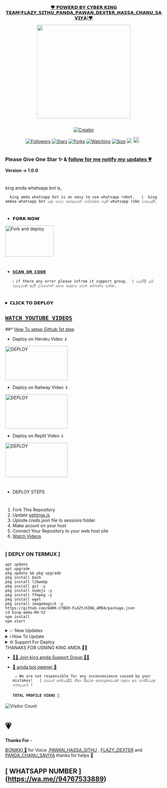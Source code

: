 
<p align="center"> 
<u>♥️ 𝗣𝗢𝗪𝗘𝗥𝗗 𝗕𝗬 𝗖𝗬𝗕𝗘𝗥 𝗞𝗜𝗡𝗚 𝗧𝗘𝗔𝗠[𝗙𝗟𝗔𝗭𝗬_𝗦𝗜𝗧𝗛𝗨_𝗣𝗔𝗡𝗗𝗔_𝗣𝗔𝗪𝗔𝗡_𝗗𝗘𝗫𝗧𝗘𝗥_𝗛𝗔𝗦𝗦𝗔_𝗖𝗛𝗔𝗡𝗨_𝗦𝗔𝗩𝗜𝗬𝗔]♥️</u>
</p>
<p align="center">
<img src="https://telegra.ph/file/aca5cec42c9317897ed60.mp4" width="300" height="300"/>
</p>
<p align="center">
  <a href="#"><img src="http://readme-typing-svg.herokuapp.com?color=d1fa02&center=true&vCenter=true&multiline=false&lines=KING+AMDA+WHATSAPP+BOT" alt="">
</p>
<p align="center">
<a href="#"><img title="Creator" src="https://img.shields.io/badge/Creator-Mrruka-red.svg?style=for-the-badge&logo=github"></a>
</p>
<p align="center">
<a href="https://github.com/DARK-CYBER-FLAZY?tab=followers"><img title="Followers" src="https://img.shields.io/github/followers/AlipBot?color=green&style=flat-square"></a>
<a href="https://github.com/DARK-CYBER-FLAZY/KING_AMDA/stargazers/"><img title="Stars" src="https://img.shields.io/github/stars/DARK-CYBER-FLAZY/KING_AMDA?color=white&style=flat-square"></a>
<a href="https://github.com/DARK-CYBER-FLAZY/KING_AMDA/network/members"><img title="Forks" src="https://img.shields.io/github/forks/DARK-CYBER-FLAZY/KING_AMDA?color=yellow&style=flat-square"></a>
<a href="https://github.com/DARK-CYBER-FLAZY/KING_AMDA/watchers"><img title="Watching" src="https://img.shields.io/github/watchers/DARK-CYBER-FLAZY/KING_AMDA?label=Watchers&color=red&style=flat-square"></a>
<a href="https://github.com/DARK-CYBER-FLAZY/KING_AMDA/"><img title="Size" src="https://telegra.ph/file/a31851257858c7602a567.jpg"></a>
<a href="https://hits.seeyoufarm.com"><img src="https://hits.seeyoufarm.com/api/count/incr/badge.svg?url=https://github.com/DARK-CYBER-FLAZY/KING_AMDA/%2Fhit-counter&count_bg=%2379C83D&title_bg=%23555555&icon=probot.svg&icon_color=%2304FF00&title=hits&edge_flat=false"/></a>
<a href="https://github.com/flazy123/King_Amda/graphs/commit-activity"><img height="20" src="https://telegra.ph/file/a31851257858c7602a567.jpg"></a>&nbsp;&nbsp;
</p>

# 

### Please Give One Star ✨ & [follow for me notify my updates 💗](https://github.com/DARK-CYBER-FLAZY/KING_AMDA.git)
<b>Version -> 1.0.0</b>
# 
king amda whatsapp bot is,

      king amda whatsapp bot is an easy to use whatsapp robot.   |  king amdaa whatsapp bot යනු ඔබට පහසුවෙන් බාවිතකර හැකි whatsapp robo වරයෙකි.

# 
* 𝗙𝗢𝗥𝗞 𝗡𝗢𝗪

<p align="left">
<a href="https://github.com/DARK-CYBER-FLAZY/KING_AMDA.git"><img align="center" src="https://telegra.ph/file/a31851257858c7602a567.jpg" alt="Fork and deploy" height="100" width="155" /></a>

# 

* [`𝗦𝗖𝗔𝗡 𝗤𝗥 𝗖𝗢𝗗𝗘`](https://replit.com/@savigaming2009/KING-AMDA-BOT-QR?v=1)

      ℹ️ if there any error please infrom it support group.  | මෙහිදී යම් ගැටලුවක් ඇති උවහොත් සහය සමූහය වෙත සම්බන්ධ වන්න.
# 

<details>
<summary>𝗖𝗟𝗜𝗖𝗞 𝗧𝗢 𝗗𝗘𝗣𝗟𝗢𝗬</summary>


[`Deploy on Railway`](https://railway.app?referralCode=jDDNQq)

[`Deploy on Koyeb`](https://app.koyeb.com/)

[`Deploy on Mogenius`](https://studio.mogenius.com/)

[`Deploy on heroku`](https://heroku.com/deploy?template=https://github.com/DARK-CYBER-FLAZY/KING_AMDA)

[`Deploy on Replit`](https://replit.com)

[`Deploy on Uffizzi`](https://www.uffizzi.com/)
</details>

## [`WATCH YOUTUBE VIDEOS`](https://www.youtube.com/@cyber_flazy)
 
  ##* [How To setup Github 1st step](https://www.youtube.com/@cyber_flazy)
  
 * Deploy on Heroku Video ⇓
 <p align="left">
<a href="https://telegra.ph/file/a31851257858c7602a567.jpg"><img align="center" src="https://telegra.ph/file/a31851257858c7602a567.jpg" alt="DEPLOY" height="110" width="200" /></a>
   
* Deploy on Railway Video ⇓
 <p align="left">
<a href="https://www.youtube.com/@cyber_flazy"><img align="center" src="https://telegra.ph/file/a7f91b1613367ec5d12cf.jpg" alt="DEPLOY" height="110" width="200" /></a>
   
* Deploy on Replit Video ⇓
 <p align="left">
<a href="[https://www.youtube.com/@cyber_flazy](https://www.youtube.com/@cyber_flazy)"><img align="center" src="https://telegra.ph/file/a7f91b1613367ec5d12cf.jpg" alt="DEPLOY" height="110" width="200" /></a>
   
   
   
# 
#
+ DEPLOY STEPS
# 
1. Fork This Repository 
2. Update [settings.js]()
3. Uplode creds.json file to sessions folder
4. Make acount on your host
5. Connect Your Repository to your web host site
6. [Watch Videos](https://www.youtube.com/@cyber_flazy)
# 
#
### [ DEPLY ON TERMUX ]
 ```   
apt update
apt upgrade
pkg update && pkg upgrade
pkg install bash
pkg install libwebp
pkg install git -y
pkg install nodejs -y 
pkg install ffmpeg -y 
pkg install wget
pkg install imagemagick -y
https://github.com/DARK-CYBER-FLAZY/KING_AMDA/package.json
cd king-amda-Md-V2
npm install
npm start
```
<details>
<summary>✅ New Updates</summary>

• Fix Youtube video and song not download error. 


<p>
</details>
<details>
<summary>ℹ️ How To Update </summary>
<p>
</details>
<details>
<summary>🌐 Support For Deploy </summary>
<p>
</details>
THANAKS FOR USNING KING AMDA 💃💖

* [🧑‍💻 Join king amda Support Group 🧑‍💻](https://chat.whatsapp.com/L6Rw4onJlfBJGprvSQh9I2)

* [🦄 amda bot owener 🦄](https://wa.me//94767533889)

     
       ⚠️ We are not responsible for any inconvenience caused by your mistakes!   | ඔබගේ අත්වැරදීම් නිසා සිදුවන අපහසුතාවයන් සඳහා අප වගකිවයනු නොලැබේ !

  
  #### ```TOTAL PROFILE VIEWS 🧚```
![Visitor Count](https://profile-counter.glitch.me/flazy123/count.svg)

<h1>💗</h1> 
<b>Thanks For</b> -

 [BONIKKI 💖]() for Voice ,[PAWAN_HASSA_SITHU](https://www.youtube.com/@cyber_flazy) , [FLAZY_DEXTER](https://github.com/flazy123) and [PANDA_CHANU_SAVIYA]() thanks for helps 💖

 ## [ WHATSAPP NUMBER ] (https://wa.me//94767533889)

